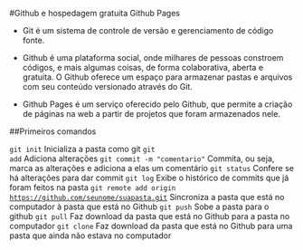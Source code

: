 #Github e hospedagem gratuita Github Pages

- Git é um sistema de controle de versão e gerenciamento de código fonte.

- Github é uma plataforma social, onde milhares de pessoas constroem códigos, e mais algumas coisas, de forma colaborativa, aberta e gratuita. O Github oferece um espaço para armazenar pastas e arquivos com seu conteúdo versionado através do Git.

- Github Pages é um serviço oferecido pelo Github, que permite a criação de páginas na web a partir de projetos que foram armazenados nele.

##Primeiros comandos

<code>git init</code> Inicializa a pasta como git
<code>git add</code> Adiciona alterações
<code>git commit -m "comentario"</code> Commita, ou seja, marca as alterações e adiciona a elas um comentário
<code>git status</code> Confere se há alterações para dar commit
<code>git log</code> Exibe o histórico de commits que já foram feitos na pasta
<code>git remote add origin https://github.com/seunome/suapasta.git</code> Sincroniza a pasta que está no computador à pasta que está no Github
<code>git push</code> Sobe a pasta para o github
<code>git pull</code> Faz download da pasta que está no Github para a pasta no computador
<code>git clone</code> Faz download da pasta que está no Github para uma pasta que ainda não estava no computador